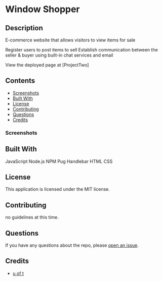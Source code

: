 # Window Shopper

## Description

E-commerce website that allows visitors to view items for sale

Register users to post items to sell
Establish communication between the seller & buyer using built-in chat services and email

View the deployed page at [ProjectTwo]

## Contents

- [Screenshots](#screenshots)
- [Built With](#built-with)
- [License](#license)
- [Contributing](#contributing)
- [Questions](#questions)
- [Credits](#credits)

### Screenshots

## Built With

JavaScript
Node.js
NPM
Pug
Handlebar
HTML
CSS

## License

This application is licensed under the MIT license.

## Contributing

no guidelines at this time.

## Questions

If you have any questions about the repo, please [open an issue](https://github.com/Gr0upFour/projectTwo/issues).

## Credits

- [u of t](http://courses.bootcampspot.com/)
